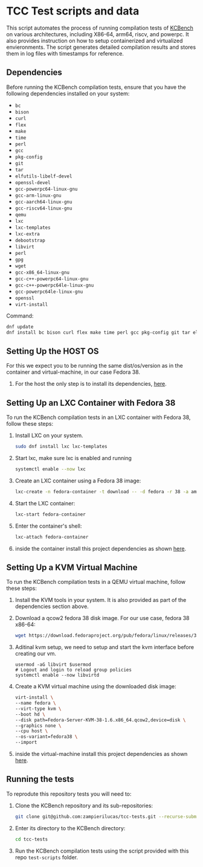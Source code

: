 # TCC Test scripts and data

This script automates the process of running compilation tests of [KCBench](git@gitlab.com:knurd42/kcbench.git) on various architectures, including X86-64, arm64, riscv, and powerpc. It also provides instruction on how to setup containerized and virtualized envieronments. The script generates detailed compilation results and stores them in log files with timestamps for reference.

## Dependencies

Before running the KCBench compilation tests, ensure that you have the following dependencies installed on your system:

- `bc`
- `bison`
- `curl`
- `flex`
- `make`
- `time`
- `perl`
- `gcc`
- `pkg-config`
- `git`
- `tar`
- `elfutils-libelf-devel`
- `openssl-devel`
- `gcc-powerpc64-linux-gnu`
- `gcc-arm-linux-gnu`
- `gcc-aarch64-linux-gnu`
- `gcc-riscv64-linux-gnu`
- `qemu`
- `lxc`
- `lxc-templates`
- `lxc-extra`
- `debootstrap`
- `libvirt`
- `perl`
- `gpg`
- `wget`
- `gcc-x86_64-linux-gnu`
- `gcc-c++-powerpc64-linux-gnu`
- `gcc-c++-powerpc64le-linux-gnu`
- `gcc-powerpc64le-linux-gnu`
- `openssl`
- `virt-install`

Command:
```bash
dnf update
dnf install bc bison curl flex make time perl gcc pkg-config git tar elfutils-libelf-devel openssl-devel gcc-powerpc64-linux-gnu gcc-arm-linux-gnu gcc-aarch64-linux-gnu gcc-riscv64-linux-gnu qemu lxc lxc-templates lxc-extra debootstrap libvirt perl gpg wget gcc-c++-powerpc64-linux-gnu gcc-c++-powerpc64le-linux-gnu gcc-powerpc64le-linux-gnu openssl virt-install gcc-x86_64-linux-gnu
```

## Setting Up the HOST OS

For this we expect you to be running the same dist/os/version as in the container and virtual-machine, in our case Fedora 38.

1. For the host the only step is to install its dependencies, [here](#Dependencies).

## Setting Up an LXC Container with Fedora 38

To run the KCBench compilation tests in an LXC container with Fedora 38, follow these steps:

1. Install LXC on your system.

   ```bash
   sudo dnf install lxc lxc-templates
   ```

2. Start lxc, make sure lxc is enabled and running

   ```bash
   systemctl enable --now lxc
   ```

2. Create an LXC container using a Fedora 38 image:

   ```bash
   lxc-create -n fedora-container -t download -- -d fedora -r 38 -a amd64
   ```

3. Start the LXC container:

   ```bash
   lxc-start fedora-container
   ```

4. Enter the container's shell:

   ```bash
   lxc-attach fedora-container
   ```

4. inside the container install this project dependencies as shown [here](#Dependencies).

## Setting Up a KVM Virtual Machine

To run the KCBench compilation tests in a QEMU virtual machine, follow these steps:

1. Install the KVM tools in your system. It is also provided as part of the dependencies section above.

2. Download a qcow2 fedora 38 disk image. For our use case, fedora 38 x86-64:

   ```bash
   wget https://download.fedoraproject.org/pub/fedora/linux/releases/38/Server/x86_64/images/Fedora-Server-KVM-38-1.6.x86_64.qcow2
   ```

3. Aditinal kvm setup, we need to setup and start the kvm interface before creating our vm.

   ```
   usermod -aG libvirt $usermod
   # Logout and login to reload group policies
   systemctl enable --now libvirtd
   ```

3. Create a KVM virtual machine using the downloaded disk image:

   ```bash
   virt-install \
   --name fedora \
   --virt-type kvm \
   --boot hd \
   --disk path=Fedora-Server-KVM-38-1.6.x86_64.qcow2,device=disk \
   --graphics none \
   --cpu host \
   --os-variant=fedora38 \
   --import
   ```

4. inside the virtual-machine install this project dependencies as shown [here](#Dependencies).

## Running the tests

To reprodute this repository tests you will need to:

1. Clone the KCBench repository and its sub-repositories:

   ```bash
   git clone git@github.com:zampierilucas/tcc-tests.git --recurse-submodules
   ```

2. Enter its directory to the KCBench directory:

   ```bash
   cd tcc-tests
   ```

3. Run the KCBench compilation tests using the script provided with this repo `test-scripts` folder.
